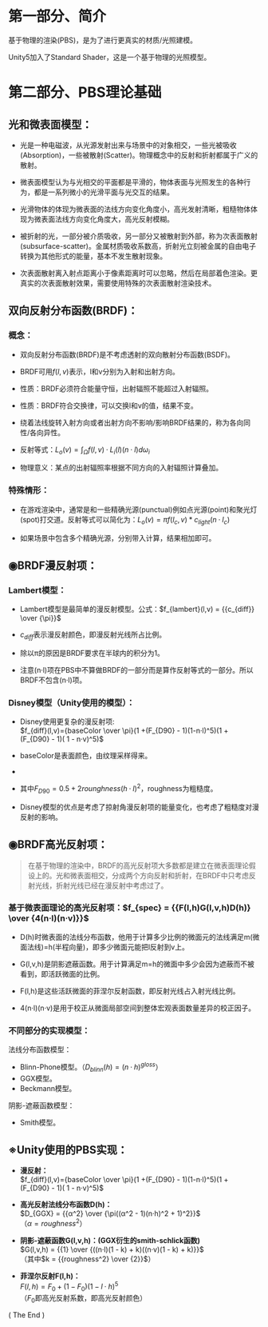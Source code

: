 # 第一部分、简介  

基于物理的渲染(PBS)，是为了进行更真实的材质/光照建模。  

Unity5加入了Standard Shader，这是一个基于物理的光照模型。  


# 第二部分、PBS理论基础  

## 光和微表面模型：  

- 光是一种电磁波，从光源发射出来与场景中的对象相交，一些光被吸收(Absorption)，一些被散射(Scatter)。物理概念中的反射和折射都属于广义的散射。  

- 微表面模型认为与光相交的平面都是平滑的，物体表面与光照发生的各种行为，都是一系列微小的光滑平面与光交互的结果。  

- 光滑物体的体现为微表面的法线方向变化角度小，高光发射清晰，粗糙物体体现为微表面法线方向变化角度大，高光反射模糊。  

- 被折射的光，一部分被介质吸收，另一部分又被散射到外部，称为次表面散射(subsurface-scatter)。金属材质吸收系数高，折射光立刻被金属的自由电子转换为其他形式的能量，基本不发生散射现象。  

- 次表面散射离入射点距离小于像素距离时可以忽略，然后在局部着色渲染。更真实的次表面散射效果，需要使用特殊的次表面散射渲染技术。  

## 双向反射分布函数(BRDF)：  

### 概念：  

- 双向反射分布函数(BRDF)是不考虑透射的双向散射分布函数(BSDF)。  

- BRDF可用$f(l, v)$表示，l和v分别为入射和出射方向。    

- 性质：BRDF必须符合能量守恒，出射辐照不能超过入射辐照。

- 性质：BRDF符合交换律，可以交换l和v的值，结果不变。

- 绕着法线旋转入射方向或者出射方向不影响/影响BRDF结果的，称为各向同性/各向异性。

- 反射等式：$L_o(v) = ∫_{Ω}f(l, v) · L_i(l)(n·l)dω_i$  

- 物理意义：某点的出射辐照率根据不同方向的入射辐照计算叠加。  




### 特殊情形：  

- 在游戏渲染中，通常是和一些精确光源(punctual)例如点光源(point)和聚光灯(spot)打交道。反射等式可以简化为：$L_o(v) = πf(l_c,v) * c_{light}(n·l_c)$  

- 如果场景中包含多个精确光源，分别带入计算，结果相加即可。

## ◉BRDF漫反射项：  

### Lambert模型：
- Lambert模型是最简单的漫反射模型。公式：$f_{lambert}(l,v) = {{c_{diff}} \over {\pi}}$  

- $c_{diff}$表示漫反射颜色，即漫反射光线所占比例。  
- 除以π的原因是BRDF要求在半球内的积分为1。  
- 注意(n·l)项在PBS中不算做BRDF的一部分而是算作反射等式的一部分。所以BRDF不包含(n·l)项。  

### Disney模型（Unity使用的模型）：  

- Disney使用更复杂的漫反射项:  
$f_{diff}(l,v)={baseColor \over \pi}(1 +(F_{D90} - 1)(1-n·l)^5)(1 + (F_{D90} - 1)( 1 - n·v)^5)$  

- baseColor是表面颜色，由纹理采样得来。  
- 
- 其中$F_{D90} = 0.5 + 2rounghness(h·l)^2$，roughness为粗糙度。

- Disney模型的优点是考虑了掠射角漫反射项的能量变化，也考虑了粗糙度对漫反射的影响。  

## ◉BRDF高光反射项：  

>在基于物理的渲染中，BRDF的高光反射项大多数都是建立在微表面理论假设上的。光和微表面相交，分成两个方向反射和折射，在BRDF中只考虑反射光线，折射光线已经在漫反射中考虑过了。  

### 基于微表面理论的高光反射项：$f_{spec} = {{F(l,h)G(l,v,h)D(h)} \over {4(n·l)(n·v)}}$ 

- D(h)时微表面的法线分布函数，他用于计算多少比例的微面元的法线满足m(微面法线)=h(半程向量)，即多少微面元能把l反射到v上。  

- G(l,v,h)是阴影遮蔽函数。用于计算满足m=h的微面中多少会因为遮蔽而不被看到，即活跃微面的比例。  

- F(l,h)是这些活跃微面的菲涅尔反射函数，即反射光线占入射光线比例。  

- 4(n·l)(n·v)是用于校正从微面局部空间到整体宏观表面数量差异的校正因子。  

### 不同部分的实现模型：

法线分布函数模型：  
- Blinn-Phone模型。（$D_{blinn}(h) = (n·h)^{gloss}$）  
- GGX模型。
- Beckmann模型。

阴影-遮蔽函数模型：  

- Smith模型。  

## ※Unity使用的PBS实现：  

- **漫反射：**  
$f_{diff}(l,v)={baseColor \over \pi}(1 +(F_{D90} - 1)(1-n·l)^5)(1 + (F_{D90} - 1)( 1 - n·v)^5)$   

- **高光反射法线分布函数D(h)：**  
$D_{GGX} = {{α^2} \over {\pi((α^2 - 1)(n·h)^2 + 1)^2}}$  
（$α = roughness^2$）  

- **阴影-遮蔽函数G(l,v,h)：(GGX衍生的smith-schlick函数)**  
$G(l,v,h) = {{1} \over {((n·l)(1 - k) + k)((n·v)(1 - k) + k)}}$  
（其中$k = {{roughness^2} \over {2}}$）  

- **菲涅尔反射F(l,h)：**  
$F(l,h) = F_0 + (1 - F_0)(1 - l·h)^5$  
（$F_0$即高光反射系数，即高光反射颜色）  


( The End )
